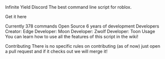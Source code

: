 Infinite Yield
Discord The best command line script for roblox.

Get it here

Currently 378 commands
Open Source
6 years of development
Developers
Creator: Edge
Developer: Moon
Developer: Zwolf
Developer: Toon
Usage
You can learn how to use all the features of this script in the wiki!

Contributing
There is no specific rules on contributing (as of now) just open a pull request and if it checks out we will merge it!
